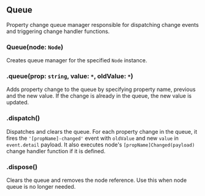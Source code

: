## Queue

Property change queue manager responsible for dispatching change events and triggering change handler functions.

### Queue(node: `Node`)

Creates queue manager for the specified `Node` instance.

### .queue(prop: `string`, value: `*`, oldValue: `*`)

Adds property change to the queue by specifying property name, previous and the new value.
If the change is already in the queue, the new value is updated.

### .dispatch()

Dispatches and clears the queue.
For each property change in the queue, it fires the `'[propName]-changed'` event with `oldValue` and new `value` in `event.detail` payload.
It also executes node's `[propName]Changed(payload)` change handler function if it is defined.

### .dispose()

Clears the queue and removes the node reference.
Use this when node queue is no longer needed.

